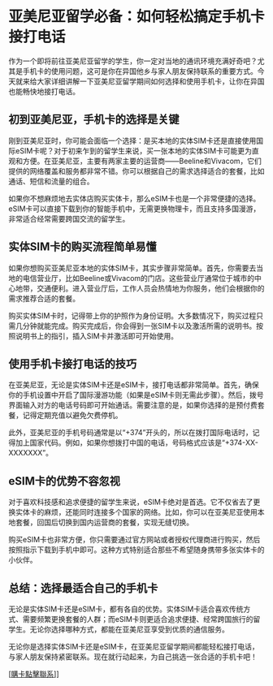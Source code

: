 # 亚美尼亚留学必备：如何轻松搞定手机卡接打电话

作为一个即将前往亚美尼亚留学的学生，你一定对当地的通讯环境充满好奇吧？尤其是手机卡的使用问题，这可是你在异国他乡与家人朋友保持联系的重要方式。今天就来给大家详细讲解一下亚美尼亚留学期间如何选择和使用手机卡，让你在异国也能畅快地接打电话。

## 初到亚美尼亚，手机卡的选择是关键

刚到亚美尼亚时，你可能会面临一个选择：是买本地的实体SIM卡还是直接使用国际eSIM卡呢？对于初来乍到的留学生来说，买一张本地的实体SIM卡可能更为直观和方便。在亚美尼亚，主要有两家主要的运营商——Beeline和Vivacom，它们提供的网络覆盖和服务都非常不错。你可以根据自己的需求选择适合的套餐，比如通话、短信和流量的组合。

如果你不想麻烦地去实体店购买实体卡，那么eSIM卡也是一个非常便捷的选择。eSIM卡可以直接下载到你的智能手机中，无需更换物理卡，而且支持多国漫游，非常适合经常需要跨国交流的留学生。

## 实体SIM卡的购买流程简单易懂

如果你想购买亚美尼亚本地的实体SIM卡，其实步骤非常简单。首先，你需要去当地的电信营业厅，比如Beeline或Vivacom的门店。这些营业厅通常位于城市的中心地带，交通便利。进入营业厅后，工作人员会热情地为你服务，他们会根据你的需求推荐合适的套餐。

购买实体SIM卡时，记得带上你的护照作为身份证明。大多数情况下，购买过程只需几分钟就能完成。购买完成后，你会得到一张SIM卡以及激活所需的说明书。按照说明书上的指引，插入SIM卡并激活即可开始使用。

## 使用手机卡接打电话的技巧

在亚美尼亚，无论是实体SIM卡还是eSIM卡，接打电话都非常简单。首先，确保你的手机设置中开启了国际漫游功能（如果是eSIM卡则无需此步骤）。然后，拨号界面输入对方的电话号码即可开始通话。需要注意的是，如果你选择的是预付费套餐，记得定期充值以避免欠费停机。

此外，亚美尼亚的手机号码通常是以“+374”开头的，所以在拨打国际电话时，记得加上国家代码。例如，如果你想拨打中国的电话，号码格式应该是“+374-XX-XXXXXXX”。

## eSIM卡的优势不容忽视

对于喜欢科技感和追求便捷的留学生来说，eSIM卡绝对是首选。它不仅省去了更换实体卡的麻烦，还能同时连接多个国家的网络。比如，你可以在亚美尼亚使用本地套餐，回国后切换到国内运营商的套餐，实现无缝切换。

购买eSIM卡也非常方便，你只需要通过官方网站或者授权代理商进行购买，然后按照指示下载到手机中即可。这种方式特别适合那些不希望随身携带多张实体卡的小伙伴。

## 总结：选择最适合自己的手机卡

无论是实体SIM卡还是eSIM卡，都有各自的优势。实体SIM卡适合喜欢传统方式、需要频繁更换套餐的人群；而eSIM卡则更适合追求便捷、经常跨国旅行的留学生。无论你选择哪种方式，都能在亚美尼亚享受到优质的通信服务。

无论你是选择实体SIM卡还是eSIM卡，在亚美尼亚留学期间都能轻松接打电话，与家人朋友保持紧密联系。现在就行动起来，为自己挑选一张合适的手机卡吧！

[[購卡點擊聯系](https://t.me/s/esim1088)]]